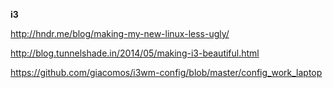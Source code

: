 **i3**

http://hndr.me/blog/making-my-new-linux-less-ugly/

http://blog.tunnelshade.in/2014/05/making-i3-beautiful.html

https://github.com/giacomos/i3wm-config/blob/master/config_work_laptop

